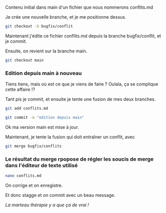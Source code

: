 Contenu initial dans main d'un fichier que nous nommerons conflits.md

Je crée une nouvelle branche, et je me positionne dessus.

```bash
git checkout -b bugfix/conflit
```

Maintenant j'édite ce fichier conflits.md depuis la branche bugfix/conflit, et je commit.

Ensuite, on revient sur la branche main.

```bash
git checkout main
```

### Edition depuis main à nouveau

Tiens tiens, mais où est ce que je viens de faire ? Oulala, ça se complique cette affaire !?

Tant pis je commit, et ensuite je tente une fusion de mes deux branches.

```bash
git add conflits.md
```

```bash
git commit -m "edition depuis main"
```

Ok ma version main est mise à jour.

Maintenant, je tente la fusion qui doit entraîner un conflit, avec 

```bash
git merge bugfix/conflits
```

### Le résultat du merge rpopose de régler les soucis de merge dans l'éditeur de texte utilisé

```bash
nano conflits.md
```

On corrige et on enregistre.

Et donc stagge et on commit avec un beau message.

*La marteau thérapie y a que ça de vrai !*